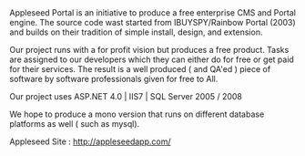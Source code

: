 <br />
<br />
Appleseed Portal is an initiative to produce a free enterprise CMS and Portal engine.  The source code wast started from IBUYSPY/Rainbow Portal (2003) and builds on their tradition of simple install, design, and extension.

Our project runs with a for profit vision but produces a free product.  Tasks are assigned to our developers which they can either do for free or get paid for their services.  The result is a well produced ( and QA'ed ) piece of software by software professionals given for free to All.

Our project uses ASP.NET 4.0 | IIS7 | SQL Server 2005 / 2008

We hope to produce a mono version that runs on different database platforms as well ( such as mysql).

Appleseed Site : http://appleseedapp.com/